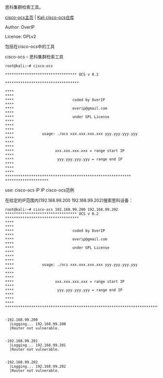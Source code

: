 思科集群检索工具。

[cisco-ocs主页](http://www.blackangels.it/) | [Kali cisco-ocs仓库](http://git.kali.org/gitweb/?p=packages/cisco-ocs.git;a=summary)

Author: OverIP

License: GPLv2

包括在cisco-ocs中的工具

cisco-ocs – 思科集群检索工具


	root@kali:~# cisco-ocs
	
	********************************* OCS v 0.2
	
	**********************************
	
	****                                                                      ****
	****                           coded by OverIP                            ****
	****                           overip@gmail.com                           ****
	****                           under GPL License                          ****
	****                                                                      ****
	****             usage: ./ocs xxx.xxx.xxx.xxx yyy.yyy.yyy.yyy             ****
	****                                                                      ****
	****                   xxx.xxx.xxx.xxx = range start IP                   ****
	****                    yyy.yyy.yyy.yyy = range end IP                    	
	****
	****                                                                      
	****
	**********************************************************
	********************
use: cisco-ocs IP IP
cisco-ocs范例

在给定的IP范围内(192.168.99.200 192.168.99.202)搜索思科设备：

	root@kali:~# cisco-ocs 192.168.99.200 192.168.99.202
	********************************* OCS v 0.2 **********************************
	****                                                                      ****
	****                           coded by OverIP                            ****
	****                           overip@gmail.com                           ****
	****                           under GPL License                          ****
	****                                                                      ****
	****             usage: ./ocs xxx.xxx.xxx.xxx yyy.yyy.yyy.yyy             ****
	****                                                                      ****
	****                   xxx.xxx.xxx.xxx = range start IP                   ****
	****                    yyy.yyy.yyy.yyy = range end IP                    ****
	****                                                                      ****
	******************************************************************************


	-192.168.99.200
	  |Logging... 192.168.99.200
	  |Router not vulnerable. 
	
	
	-192.168.99.201
	  |Logging... 192.168.99.201
	  |Router not vulnerable. 
	
	
	-192.168.99.202
	  |Logging... 192.168.99.202
	  |Router not vulnerable.

